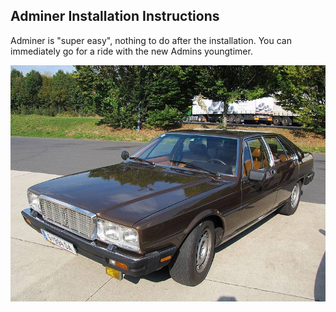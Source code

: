 ## Adminer Installation Instructions 

Adminer is "super easy", nothing to do after the installation. You can immediately go for a ride with the  new Admins youngtimer.

![FINAL](install-screen-final.jpg)
